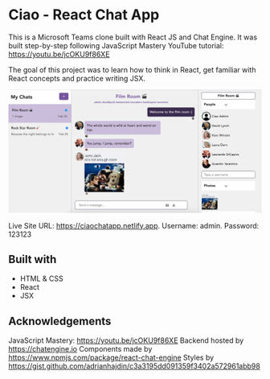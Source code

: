 # Ciao - React Chat App
This is a Microsoft Teams clone built with React JS and Chat Engine. 
It was built step-by-step following JavaScript Mastery YouTube tutorial: https://youtu.be/jcOKU9f86XE

The goal of this project was to learn how to think in React, get familiar with React concepts and practice writing JSX.

![](public/screenshot.jpg)

Live Site URL: https://ciaochatapp.netlify.app. 
Username: admin. 
Password: 123123

## Built with
- HTML & CSS
- React
- JSX

## Acknowledgements
JavaScript Mastery: https://youtu.be/jcOKU9f86XE
Backend hosted by https://chatengine.io
Components made by https://www.npmjs.com/package/react-chat-engine
Styles by https://gist.github.com/adrianhajdin/c3a3195dd091359f3402a572961abb98
